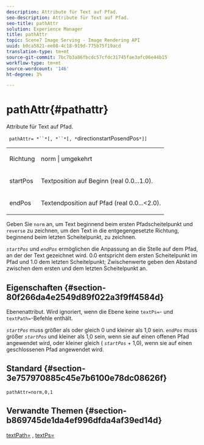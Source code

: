 ```yaml
---
description: Attribute für Text auf Pfad.
seo-description: Attribute für Text auf Pfad.
seo-title: pathAttr
solution: Experience Manager
title: pathAttr
topic: Scene7 Image Serving - Image Rendering API
uuid: b0ca5821-ee08-4c18-919d-775b75f19acd
translation-type: tm+mt
source-git-commit: 7bc7b3a86fbcdc57cfdc31745fae3afc06e44b15
workflow-type: tm+mt
source-wordcount: '146'
ht-degree: 3%

---
```



# pathAttr{#pathattr}

Attribute für Text auf Pfad.

` pathAttr= *``*[, *``*[, *`directionstartPosendPos`*]]`

<table id="simpletable_EC76095316AF4F07B1DDCC0D72B814CF"> 
 <tr class="strow"> 
  <td class="stentry"> <p> <span class="varname"> Richtung </span> </p> </td> 
  <td class="stentry"> <p> <span class="codeph"> norm  </span> |  <span class="codeph"> umgekehrt  </span> </p> </td> 
 </tr> 
 <tr class="strow"> 
  <td class="stentry"> <p> <span class="varname"> startPos  </span> </p> </td> 
  <td class="stentry"> <p>Textposition auf Beginn (real 0.0...1.0). </p> </td> 
 </tr> 
 <tr class="strow"> 
  <td class="stentry"> <p> <span class="varname"> endPos  </span> </p> </td> 
  <td class="stentry"> <p>Textendposition auf Pfad (real 0.0...&lt;2.0). </p> </td> 
 </tr> 
</table>

Geben Sie `norm` an, um Text beginnend beim ersten Pfadscheitelpunkt und `reverse` zu zeichnen, um den Text in die entgegengesetzte Richtung, beginnend beim letzten Scheitelpunkt, zu zeichnen.

*`startPos`* und  *`endPos`* ermöglichen die Anpassung an die Stelle auf dem Pfad, an der der Text gezeichnet wird. 0.0 entspricht dem ersten Scheitelpunkt im Pfad und 1.0 dem letzten Scheitelpunkt; Zwischenwerte geben den Abstand zwischen dem ersten und dem letzten Scheitelpunkt an.

## Eigenschaften {#section-80f266da4e2549d89f022a3f9ff4584d}

Ebenenattribut. Wird ignoriert, wenn die Ebene keine `textPs=`- und `textPath=`-Befehle enthält.

*`startPos`* muss größer als oder gleich 0 und kleiner als 1,0 sein.  *`endPos`* muss größer  *`startPos`* und kleiner als 1,0 sein, wenn sie auf einen offenen Pfad angewendet wird, oder kleiner gleich (  *`startPos`* + 1,0), wenn sie auf einen geschlossenen Pfad angewendet wird.

## Standard {#section-3e757970885c45e7b6100e78dc08626f}

`pathAttr=norm,0,1`

## Verwandte Themen {#section-b869745de1da4ef996dfda4af39ed14d}

[textPath=](../../../../../is-api/http-ref/image-serving-api-ref/c-http-protocol-reference/c-command-reference/r-textpath.md#reference-b09cc0902dff4725bdb54d5da4076ccd) ,  [textPs=](../../../../../is-api/http-ref/image-serving-api-ref/c-http-protocol-reference/c-command-reference/r-textps.md#reference-4209a2a6169f44278da2647cfb0cd767)
